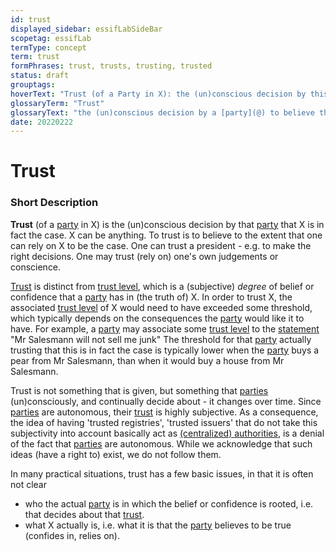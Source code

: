 ```yaml
---
id: trust
displayed_sidebar: essifLabSideBar
scopetag: essifLab
termType: concept
term: trust
formPhrases: trust, trusts, trusting, trusted
status: draft
grouptags:
hoverText: "Trust (of a Party in X): the (un)conscious decision by this Party to believe that X is in fact the case"
glossaryTerm: "Trust"
glossaryText: "the (un)conscious decision by a [party](@) to believe that X is in fact the case."
date: 20220222
---
```


# Trust


### Short Description

**Trust** (of a [party](@) in X) is the (un)conscious decision by that [party](@) that X is in fact the case. X can be anything. To trust is to believe to the extent that one can rely on X to be the case. One can trust a president - e.g. to make the right decisions. One may trust (rely on) one's own judgements or conscience.

[Trust](@) is distinct from [trust level](@), which is a (subjective) *degree* of belief or confidence that a [party](@) has in (the truth of) X. In order to trust X, the associated [trust level](@) of X would need to have exceeded some threshold, which typically depends on the consequences the [party](@) would like it to have. For example, a [party](@) may associate some [trust level](@) to the [statement](assertion@) "Mr Salesmann will not sell me junk" The threshold for that [party](@) actually trusting that this is in fact the case is typically lower when the [party](@) buys a pear from Mr Salesmann, than when it would buy a house from Mr Salesmann.

Trust is not something that is given, but something that [parties](@) (un)consciously, and continually decide about - it changes over time. Since [parties](@) are autonomous, their [trust](@) is highly subjective. As a consequence, the idea of having 'trusted registries', 'trusted issuers' that do not take this subjectivity into account basically act as [(centralized) authorities](authority@), is a denial of the fact that [parties](@) are autonomous. While we acknowledge that such ideas (have a right to) exist, we do not follow them.

In many practical situations, trust has a few basic issues, in that it is often not clear
- who the actual [party](@) is in which the belief or confidence is rooted, i.e. that decides about that [trust](@).
- what X actually is, i.e. what it is that the [party](@) believes to be true (confides in, relies on).
